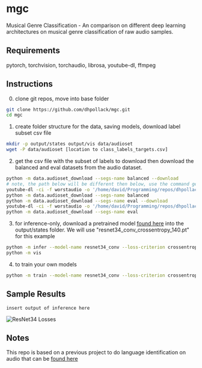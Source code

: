 # mgc
Musical Genre Classification - An comparison on different deep learning architectures on musical genre classification of raw audio samples.


## Requirements

pytorch, torchvision, torchaudio, librosa, youtube-dl, ffmpeg


## Instructions

0) clone git repos, move into base folder
```sh
git clone https://github.com/dhpollack/mgc.git
cd mgc
```

1) create folder structure for the data, saving models, download label subset csv file

```sh
mkdir -p output/states output/vis data/audioset
wget -P data/audioset [location to class_labels_targets.csv]
```

2) get the csv file with the subset of labels to download then download the balanced and eval datasets from the audio dataset.

```sh
python -m data.audioset_download --segs-name balanced --download
# note, the path below will be different then below, use the command generate from running the previous line
youtube-dl -ci -f worstaudio -o '/home/david/Programming/repos/dhpollack/mgc/data/audioset/files/balanced/%(id)s.%(ext)s' -a /home/david/Programming/repos/dhpollack/mgc/data/audioset/balanced_urls.txt
python -m data.audioset_download --segs-name balanced
python -m data.audioset_download --segs-name eval --download
youtube-dl -ci -f worstaudio -o '/home/david/Programming/repos/dhpollack/mgc/data/audioset/files/eval/%(id)s.%(ext)s' -a /home/david/Programming/repos/dhpollack/mgc/data/audioset/eval_urls.txt
python -m data.audioset_download --segs-name eval
```

3) for inference-only, download a pretrained model [found here](https://linktomodel) into the output/states folder.  We will use "resnet34_conv_crossentropy_140.pt" for this example

```sh
python -m infer --model-name resnet34_conv --loss-criterion crossentropy --batch-size 10 --load-model output/states/resnet34_conv_crossentropy_140.pt
python -m vis
```

4) to train your own models

```sh
python -m train --model-name resnet34_conv --loss-criterion crossentropy --batch-size 10 --validate --log-interval 50 --save-model
```


## Sample Results

```
insert output of inference here
```

![ResNet34 Losses](output/vis/losses_resnet34_conv_bce_0.json.png)


## Notes

This repo is based on a previous project to do language identification on audio that can be [found here](https://github.com/dhpollack/spokenlanguages)
